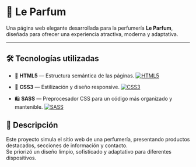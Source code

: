 # 🌸 Le Parfum

Una página web elegante desarrollada para la perfumería **Le Parfum**, diseñada para ofrecer una experiencia atractiva, moderna y adaptativa.





---

## 🛠️ Tecnologías utilizadas

- 🧱 **HTML5** — Estructura semántica de las páginas.
[![HTML5](https://img.shields.io/badge/HTML5-E34F26?style=for-the-badge&logo=html5&logoColor=white)](https://developer.mozilla.org/en-US/docs/Web/HTML)


- 🎨 **CSS3** — Estilización y diseño responsive.
[![CSS3](https://img.shields.io/badge/CSS3-1572B6?style=for-the-badge&logo=css3&logoColor=white)](https://developer.mozilla.org/en-US/docs/Web/CSS)

- 🛍️ **SASS** — Preprocesador CSS para un código más organizado y mantenible.
[![SASS](https://img.shields.io/badge/Sass-CC6699?style=for-the-badge&logo=sass&logoColor=white)](https://sass-lang.com/)


## 📄 Descripción

Este proyecto simula el sitio web de una perfumería, presentando productos destacados, secciones de información y contacto.  
Se priorizó un diseño limpio, sofisticado y adaptativo para diferentes dispositivos.
